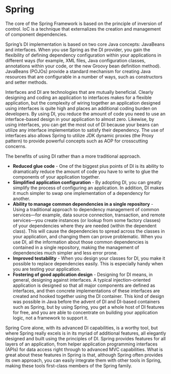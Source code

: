 # Spring

The core of the Spring Framework is based on the principle of inversion of control. IoC is a technique that
externalizes the creation and management of component dependencies.

Spring’s DI implementation is based on two core Java concepts: JavaBeans and interfaces. When you
use Spring as the DI provider, you gain the flexibility of defining dependency configuration within your
applications in different ways (for example, XML files, Java configuration classes, annotations within your
code, or the new Groovy bean definition method). JavaBeans (POJOs) provide a standard mechanism for
creating Java resources that are configurable in a number of ways, such as constructors and setter methods.

Interfaces and DI are technologies that are mutually beneficial. Clearly designing and coding
an application to interfaces makes for a flexible application, but the complexity of wiring together an
application designed using interfaces is quite high and places an additional coding burden on developers.
By using DI, you reduce the amount of code you need to use an interface-based design in your application to
almost zero. Likewise, by using interfaces, you can get the most out of DI because your beans can utilize any
interface implementation to satisfy their dependency. The use of interfaces also allows Spring to utilize JDK
dynamic proxies (the Proxy pattern) to provide powerful concepts such as AOP for crosscutting concerns.

The benefits of using DI rather than a more traditional approach.
* **Reduced glue code** - One of the biggest plus points of DI is its ability to dramatically reduce the amount of code you have to write to glue the components of your application together.
* **Simplified application configuration** - By adopting DI, you can greatly simplify the process of configuring an application. In addition, DI makes it much simpler to swap one implementation of a dependency for another.
* **Ability to manage common dependencies in a single repository** - Using a traditional approach to dependency management of common services—for example, data source connection, transaction, and remote services—you create instances (or lookup from some factory classes) of your dependencies where they are needed (within the dependent class). This will cause the dependencies to spread across the classes in your application, and changing them can prove problematic. When you use DI, all the information about those common dependencies is contained in a single repository, making the management of dependencies much simpler and less error prone.
* **Improved testability** - When you design your classes for DI, you make it possible to replace dependencies easily. This is especially handy when you are testing your application.
* **Fostering of good application design** - Designing for DI means, in general, designing against interfaces. A typical injection-oriented application is designed so that all major components are defined as interfaces, and then concrete implementations of these interfaces are created and hooked together using the DI container. This kind of design was possible in Java before the advent of DI and DI-based containers such as Spring, but by using Spring, you get a whole host of DI features for free, and you are able to concentrate on building your application logic, not a framework to support it.

Spring Core alone, with its advanced DI capabilities, is a worthy tool, but where Spring really excels is in its myriad of additional features, all elegantly designed and built using the principles of DI. Spring provides features for all layers of an application, from helper application programming interfaces (APIs) for data access right through to advanced MVC capabilities. What is great about these features in Spring is that, although Spring often provides its own approach, you can easily integrate them with other tools in Spring, making these tools first-class members of the Spring family.
